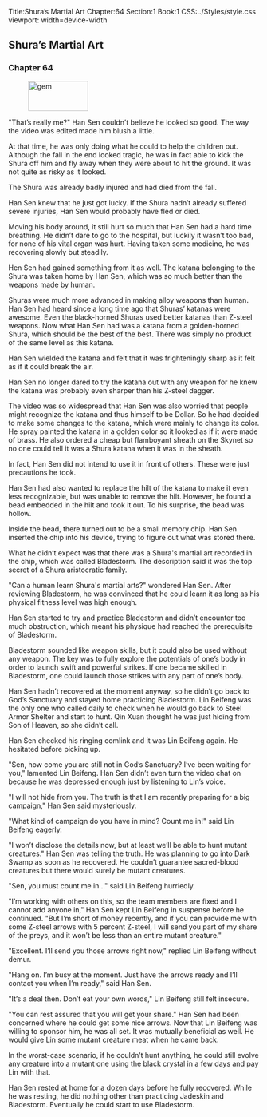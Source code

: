 Title:Shura’s Martial Art 
Chapter:64 
Section:1 
Book:1 
CSS:../Styles/style.css 
viewport: width=device-width
  
## Shura’s Martial Art
### Chapter 64 
<figure>
	<img src="../Images/gem.gif" alt="gem" id="gem" width="120" height="60" />
</figure>
  

  
  "That’s really me?" Han Sen couldn’t believe he looked so good. The way the video was edited made him blush a little.

At that time, he was only doing what he could to help the children out. Although the fall in the end looked tragic, he was in fact able to kick the Shura off him and fly away when they were about to hit the ground. It was not quite as risky as it looked.

The Shura was already badly injured and had died from the fall.

Han Sen knew that he just got lucky. If the Shura hadn’t already suffered severe injuries, Han Sen would probably have fled or died.

Moving his body around, it still hurt so much that Han Sen had a hard time breathing. He didn’t dare to go to the hospital, but luckily it wasn’t too bad, for none of his vital organ was hurt. Having taken some medicine, he was recovering slowly but steadily.

Hen Sen had gained something from it as well. The katana belonging to the Shura was taken home by Han Sen, which was so much better than the weapons made by human.

Shuras were much more advanced in making alloy weapons than human. Han Sen had heard since a long time ago that Shuras’ katanas were awesome. Even the black-horned Shuras used better katanas than Z-steel weapons. Now what Han Sen had was a katana from a golden-horned Shura, which should be the best of the best. There was simply no product of the same level as this katana.

Han Sen wielded the katana and felt that it was frighteningly sharp as it felt as if it could break the air.

Han Sen no longer dared to try the katana out with any weapon for he knew the katana was probably even sharper than his Z-steel dagger.

The video was so widespread that Han Sen was also worried that people might recognize the katana and thus himself to be Dollar. So he had decided to make some changes to the katana, which were mainly to change its color. He spray painted the katana in a golden color so it looked as if it were made of brass. He also ordered a cheap but flamboyant sheath on the Skynet so no one could tell it was a Shura katana when it was in the sheath.

In fact, Han Sen did not intend to use it in front of others. These were just precautions he took.

Han Sen had also wanted to replace the hilt of the katana to make it even less recognizable, but was unable to remove the hilt. However, he found a bead embedded in the hilt and took it out. To his surprise, the bead was hollow.

Inside the bead, there turned out to be a small memory chip. Han Sen inserted the chip into his device, trying to figure out what was stored there.

What he didn’t expect was that there was a Shura's martial art recorded in the chip, which was called Bladestorm. The description said it was the top secret of a Shura aristocratic family.

"Can a human learn Shura's martial arts?" wondered Han Sen. After reviewing Bladestorm, he was convinced that he could learn it as long as his physical fitness level was high enough.

Han Sen started to try and practice Bladestorm and didn’t encounter too much obstruction, which meant his physique had reached the prerequisite of Bladestorm.

Bladestorm sounded like weapon skills, but it could also be used without any weapon. The key was to fully explore the potentials of one’s body in order to launch swift and powerful strikes. If one became skilled in Bladestorm, one could launch those strikes with any part of one’s body.

Han Sen hadn’t recovered at the moment anyway, so he didn’t go back to God’s Sanctuary and stayed home practicing Bladestorm. Lin Beifeng was the only one who called daily to check when he would go back to Steel Armor Shelter and start to hunt. Qin Xuan thought he was just hiding from Son of Heaven, so she didn’t call.

Han Sen checked his ringing comlink and it was Lin Beifeng again. He hesitated before picking up.

"Sen, how come you are still not in God’s Sanctuary? I’ve been waiting for you," lamented Lin Beifeng. Han Sen didn’t even turn the video chat on because he was depressed enough just by listening to Lin’s voice.

"I will not hide from you. The truth is that I am recently preparing for a big campaign," Han Sen said mysteriously.

"What kind of campaign do you have in mind? Count me in!" said Lin Beifeng eagerly.

"I won’t disclose the details now, but at least we’ll be able to hunt mutant creatures." Han Sen was telling the truth. He was planning to go into Dark Swamp as soon as he recovered. He couldn’t guarantee sacred-blood creatures but there would surely be mutant creatures.

"Sen, you must count me in..." said Lin Beifeng hurriedly.

"I’m working with others on this, so the team members are fixed and I cannot add anyone in," Han Sen kept Lin Beifeng in suspense before he continued. "But I’m short of money recently, and if you can provide me with some Z-steel arrows with 5 percent Z-steel, I will send you part of my share of the preys, and it won’t be less than an entire mutant creature."

"Excellent. I’ll send you those arrows right now," replied Lin Beifeng without demur.

"Hang on. I’m busy at the moment. Just have the arrows ready and I’ll contact you when I’m ready," said Han Sen.

"It’s a deal then. Don’t eat your own words," Lin Beifeng still felt insecure.

"You can rest assured that you will get your share." Han Sen had been concerned where he could get some nice arrows. Now that Lin Beifeng was willing to sponsor him, he was all set. It was mutually beneficial as well. He would give Lin some mutant creature meat when he came back.

In the worst-case scenario, if he couldn’t hunt anything, he could still evolve any creature into a mutant one using the black crystal in a few days and pay Lin with that.

Han Sen rested at home for a dozen days before he fully recovered. While he was resting, he did nothing other than practicing Jadeskin and Bladestorm. Eventually he could start to use Bladestorm.
